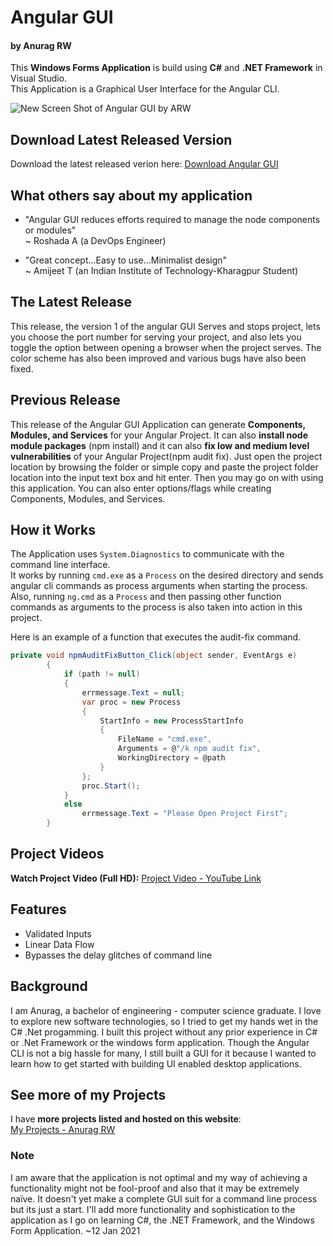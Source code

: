 # Angular GUI
#### by Anurag RW

This **Windows Forms Application** is build using **C#** and **.NET Framework** in Visual Studio.\
This Application is a Graphical User Interface for the Angular CLI.

![New Screen Shot of Angular GUI by ARW](http://anuragw.online/AngularGuiAnragWankhede.png)

## Download Latest Released Version
Download the latest released verion here:
[Download Angular GUI](https://github.com/AshRW/AngularGUI/releases/download/1.0/AngularGUI.v1.exe)

## What others say about my application
- "Angular GUI reduces efforts required to manage the node components or modules"\
   ~ Roshada A (a DevOps Engineer)
  
- "Great concept...Easy to use...Minimalist design"\
   ~ Amijeet T (an Indian Institute of Technology-Kharagpur Student)

## The Latest Release
This release, the version 1 of the angular GUI Serves and stops project, lets you choose the port number for serving your project, and also lets you toggle the option between opening a browser when the project serves. The color scheme has also been improved and various bugs have also been fixed.

## Previous Release
This release of the Angular GUI Application can generate **Components, Modules, and Services** for your Angular Project. It can also **install node module packages** (npm install) and it can also **fix low and medium level vulnerabilities** of your Angular Project(npm audit fix).
Just open the project location by browsing the folder or simple copy and paste the project folder location into the input text box and hit enter. Then you may go on with using this application. You can also enter options/flags while creating Components, Modules, and Services.

## How it Works

The Application uses `System.Diagnostics` to communicate with the command line interface.\
It works by running `cmd.exe` as a `Process` on the desired directory and sends angular cli commands as process arguments when starting the process.
Also, running `ng.cmd` as a `Process` and then passing other function commands as arguments to the process is also taken into action in this project.

Here is an example of a function that executes the audit-fix command.
```c#
private void npmAuditFixButton_Click(object sender, EventArgs e)
        {
            if (path != null)
            {
                errmessage.Text = null;
                var proc = new Process
                {
                    StartInfo = new ProcessStartInfo
                    {
                        FileName = "cmd.exe",
                        Arguments = @"/k npm audit fix",
                        WorkingDirectory = @path
                    }
                };
                proc.Start();
            }
            else
                errmessage.Text = "Please Open Project First";
        }
```

## Project Videos
**Watch Project Video (Full HD):**
[Project Video - YouTube Link](https://youtu.be/yd1dWbCStYw)

## Features
* Validated Inputs
* Linear Data Flow
* Bypasses the delay glitches of command line

## Background
I am Anurag, a bachelor of engineering - computer science graduate. I love to explore new software technologies, so I tried to get my hands wet in the C# .Net progamming. I built this project without any prior experience in C# or .Net Framework or the windows form application. Though the Angular CLI is not a big hassle for many, I still built a GUI for it because I wanted to learn how to get started with building UI enabled desktop applications.

## See more of my Projects
I have **more projects listed and hosted on this website**:\
[My Projects - Anurag RW](https://hosted-project-list.web.app/)

### Note
I am aware that the application is not optimal and my way of achieving a functionality might not be fool-proof and also that it may be extremely naïve. It doesn't yet make a complete GUI suit for a command line process but its just a start. I'll add more functionality and sophistication to the application as I go on learning C#, the .NET Framework, and the Windows Form Application. ~12 Jan 2021
